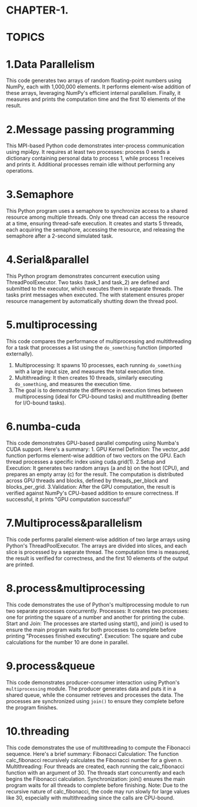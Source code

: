 
# CHAPTER-1.
  # TOPICS  
# 1.Data Parallelism
This code generates two arrays of random floating-point numbers using NumPy, each with 1,000,000 elements. It performs element-wise addition of these arrays, leveraging NumPy's efficient internal parallelism. Finally, it measures and prints the computation time and the first 10 elements of the result.

# 2.Message passing programming 
This MPI-based Python code demonstrates inter-process communication using mpi4py. It requires at least two processes: process 0 sends a dictionary containing personal data to process 1, while process 1 receives and prints it. Additional processes remain idle without performing any operations.

# 3.Semaphore
This Python program uses a semaphore to synchronize access to a shared resource among multiple threads. Only one thread can access the resource at a time, ensuring thread-safe execution. It creates and starts 5 threads, each acquiring the semaphore, accessing the resource, and releasing the semaphore after a 2-second simulated task.

# 4.Serial&parallel
This Python program demonstrates concurrent execution using ThreadPoolExecutor. Two tasks (task_1 and task_2) are defined and submitted to the executor, which executes them in separate threads. The tasks print messages when executed. The with statement ensures proper resource management by automatically shutting down the thread pool.

# 5.multiprocessing
This code compares the performance of multiprocessing and multithreading for a task that processes a list using the `do_something` function (imported externally). 
   1. Multiprocessing: It spawns 10 processes, each running `do_something` with a large input size, and measures the total execution time.
   2. Multithreading: It then creates 10 threads, similarly executing `do_something`, and measures the execution time.
   3. The goal is to demonstrate the difference in execution times between multiprocessing (ideal for CPU-bound tasks) and multithreading (better for I/O-bound tasks).
      
# 6.numba-cuda
This code demonstrates GPU-based parallel computing using Numba's CUDA support. Here's a summary:
    1. GPU Kernel Definition: The vector_add function performs element-wise addition of two vectors on the GPU. Each thread processes a specific index using cuda.grid(1).
    2.Setup and Execution: It generates two random arrays (a and b) on the host (CPU), and prepares an empty array (c) for the result. The computation is distributed across GPU threads and 
       blocks, defined by threads_per_block and blocks_per_grid.
    3.Validation: After the GPU computation, the result is verified against NumPy's CPU-based addition to ensure correctness. If successful, it prints "GPU computation successful!"

# 7.Multiprocess&parallelism
This code performs parallel element-wise addition of two large arrays using Python's ThreadPoolExecutor. The arrays are divided into slices, and each slice is processed by a separate thread. The computation time is measured, the result is verified for correctness, and the first 10 elements of the output are printed.

# 8.process&multiprocessing
This code demonstrates the use of Python's multiprocessing module to run two separate processes concurrently.
Processes: It creates two processes: one for printing the square of a number and another for printing the cube.
Start and Join: The processes are started using start(), and join() is used to ensure the main program waits for both processes to complete before printing "Processes finished executing".
Execution: The square and cube calculations for the number 10 are done in parallel.

# 9.process&queue
This code demonstrates producer-consumer interaction using Python's `multiprocessing` module. The producer generates data and puts it in a shared queue, while the consumer retrieves and processes the data. The processes are synchronized using `join()` to ensure they complete before the program finishes.

# 10.threading 
This code demonstrates the use of multithreading to compute the Fibonacci sequence. Here's a brief summary:
Fibonacci Calculation: The function calc_fibonacci recursively calculates the Fibonacci number for a given n.
Multithreading: Four threads are created, each running the calc_fibonacci function with an argument of 30. The threads start concurrently and each begins the Fibonacci calculation.
Synchronization: join() ensures the main program waits for all threads to complete before finishing.
Note: Due to the recursive nature of calc_fibonacci, the code may run slowly for large values like 30, especially with multithreading since the calls are CPU-bound.








